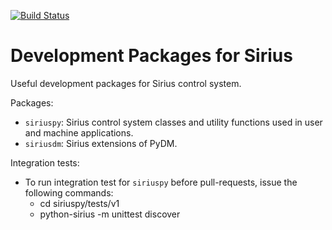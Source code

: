 [![Build Status](https://travis-ci.org/lnls-sirius/dev-packages.svg?branch=master)](https://travis-ci.org/lnls-sirius/dev-packages)

# Development Packages for Sirius

Useful development packages for Sirius control system.

Packages:

* <code>siriuspy</code>: Sirius control system classes and utility functions used in user and machine applications.
* <code>siriusdm</code>: Sirius extensions of PyDM.

Integration tests:

* To run integration test for <code>siriuspy</code> before pull-requests, issue the following commands: 
  * cd siriuspy/tests/v1
  * python-sirius -m unittest discover
